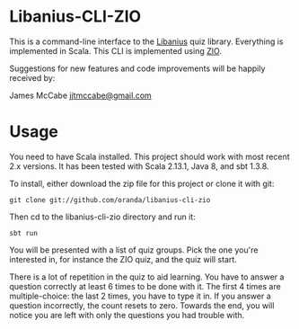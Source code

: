 Libanius-CLI-ZIO
================

This is a command-line interface to the [Libanius](https://github.com/oranda/libanius) quiz 
library. Everything is implemented in Scala. This CLI is implemented 
using [ZIO](https://github.com/zio/zio).

Suggestions for new features and code improvements will be happily received by:

James McCabe <jjtmccabe@gmail.com>


Usage
=====

You need to have Scala installed. This project should work with most recent 2.x versions. It has been 
tested with Scala 2.13.1, Java 8, and sbt 1.3.8.

To install, either download the zip file for this project or clone it with git:

    git clone git://github.com/oranda/libanius-cli-zio

Then cd to the libanius-cli-zio directory and run it:

    sbt run
    
You will be presented with a list of quiz groups. Pick the one you're interested in, for instance
the ZIO quiz, and the quiz will start.

There is a lot of repetition in the quiz to aid learning. You have to answer a question 
correctly at least 6 times to be done with it. The first 4 times are multiple-choice: the 
last 2 times, you have to type it in. If you answer a question incorrectly, the count resets 
to zero. Towards the end, you will notice you are left with only the questions you had trouble 
with.

